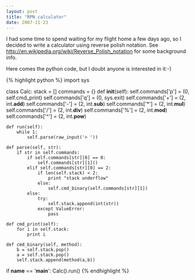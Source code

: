 ```yaml
---
layout: post
title: "RPN calculator"
date: 2007-11-23
---
```


I had some time to spend waiting for my flight home a few days ago, so I decided to write a calculator using reverse polish notation. 
See <http://en.wikipedia.org/wiki/Reverse_Polish_notation> for some background info.


Here comes the python code, but I doubt anyone is interested in it:-)


{% highlight python %}
import sys

class Calc:
    stack = []
    commands = {}
    def __init__(self):
        self.commands['p'] = (0, self.cmd_print)
        self.commands['q'] = (0, sys.exit)
        self.commands['+'] = (2, int.__add__)
        self.commands['-'] = (2, int.__sub__)
        self.commands['*'] = (2, int.__mul__)
        self.commands['/'] = (2, int.__div__)
        self.commands['%'] = (2, int.__mod__)
        self.commands['^'] = (2, int.__pow__)

    def run(self):
        while 1:
            self.parse(raw_input('> '))

    def parse(self, str):
        if str in self.commands:
            if self.commands[str][0] == 0:
                self.commands[str][1]()
            elif self.commands[str][0] == 2:
                if len(self.stack) < 2:
                    print "stack underflow"
                else:
                    self.cmd_binary(self.commands[str][1])
            else:
                try:
                    self.stack.append(int(str))
                except ValueError:
                    pass

    def cmd_print(self):
        for i in self.stack:
            print i

    def cmd_binary(self, method):
        b = self.stack.pop()
        a = self.stack.pop()
        self.stack.append(method(a,b))

if __name__ == '__main__':
    Calc().run()
{% endhighlight %}
